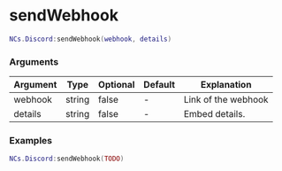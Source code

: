# sendWebhook

```lua
NCs.Discord:sendWebhook(webhook, details)
```

### Arguments
| Argument | Type   | Optional | Default | Explanation         |
|----------|--------|----------|---------|---------------------|
| webhook  | string | false    | -       | Link of the webhook |
| details  | string | false    | -       | Embed details.      |

### Examples

```lua
NCs.Discord:sendWebhook(TODO)
```
